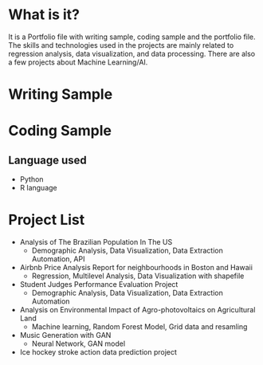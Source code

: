 # What is it?
It is a Portfolio file with writing sample, coding sample and the portfolio file. The skills and technologies used in the projects are mainly related to regression analysis, data visualization, and data processing. There are also a few projects about Machine Learning/AI.

# Writing Sample

# Coding Sample
## Language used
- Python
- R language


# Project List
- Analysis of The Brazilian Population In The US
  - Demographic Analysis, Data Visualization, Data Extraction Automation, API
- Airbnb Price Analysis Report for neighbourhoods in Boston and Hawaii
  - Regression, Multilevel Analysis, Data Visualization with shapefile
- Student Judges Performance Evaluation Project
  - Demographic Analysis, Data Visualization, Data Extraction Automation
- Analysis on Environmental Impact of Agro-photovoltaics on Agricultural Land
  - Machine learning, Random Forest Model, Grid data and resamling
- Music Generation with GAN
  - Neural Network, GAN model
- Ice hockey stroke action data prediction project
